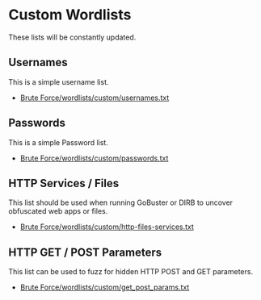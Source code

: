# Custom Wordlists
These lists will be constantly updated.
## Usernames
This is a simple username list.
* [Brute Force/wordlists/custom/usernames.txt](https://github.com/weaknetlabs/Penetration-Testing-Grimoire/blob/master/Brute%20Force/wordlists/custom/usernames.txt)
## Passwords
This is a simple Password list.
* [Brute Force/wordlists/custom/passwords.txt](https://github.com/weaknetlabs/Penetration-Testing-Grimoire/blob/master/Brute%20Force/wordlists/custom/passwords.txt)
## HTTP Services / Files
This list should be used when running GoBuster or DIRB to uncover obfuscated web apps or files.
* [Brute Force/wordlists/custom/http-files-services.txt](https://github.com/weaknetlabs/Penetration-Testing-Grimoire/blob/master/Brute%20Force/wordlists/custom/http-files-services.txt)
## HTTP GET / POST Parameters
This list can be used to fuzz for hidden HTTP POST and GET parameters.
* [Brute Force/wordlists/custom/get_post_params.txt](https://github.com/weaknetlabs/Penetration-Testing-Grimoire/blob/master/Brute%20Force/wordlists/custom/get_post_params.txt)
